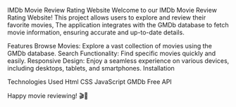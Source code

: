 IMDb Movie Review Rating Website
Welcome to our IMDb Movie Review Rating Website! This project allows users to explore and review their favorite movies, The application integrates with the GMDb database to fetch movie information, ensuring accurate and up-to-date details.

Features
Browse Movies: Explore a vast collection of movies using the GMDb database.
Search Functionality: Find specific movies quickly and easily.
Responsive Design: Enjoy a seamless experience on various devices, including desktops, tablets, and smartphones.
Installation

Technologies Used
Html
CSS
JavaScript
GMDb Free API

Happy movie reviewing! 🎬🍿
